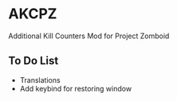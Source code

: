 # AKCPZ
Additional Kill Counters Mod for Project Zomboid

## To Do List
* Translations
* Add keybind for restoring window